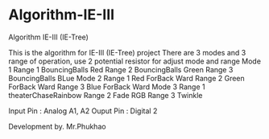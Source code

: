 # Algorithm-IE-III
Algorithm IE-III (IE-Tree) 

This is the algorithm for IE-III (IE-Tree) project 
There are 3 modes and 3 range of operation, use 2 potential resistor for adjust mode and range 
Mode 1
  Range 1 BouncingBalls Red
  Range 2 BouncingBalls Green
  Range 3 BouncingBalls BLue
Mode 2
  Range 1 Red ForBack Ward
  Range 2 Green ForBack Ward
  Range 3 Blue ForBack Ward
Mode 3
  Range 1 theaterChaseRainbow
  Range 2 Fade RGB
  Range 3 Twinkle

Input Pin : Analog A1, A2
Ouput Pin : Digital 2


Development by. Mr.Phukhao
